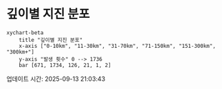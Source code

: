 # 깊이별 지진 분포

```mermaid
xychart-beta
    title "깊이별 지진 분포"
    x-axis ["0-10km", "11-30km", "31-70km", "71-150km", "151-300km", "300km+"]
    y-axis "발생 횟수" 0 --> 1736
    bar [671, 1734, 126, 21, 1, 2]
```

업데이트 시간: 2025-09-13 21:03:43
